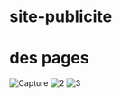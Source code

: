 # site-publicite
# des pages
![Capture](https://user-images.githubusercontent.com/53932359/104957435-7110e600-59ce-11eb-95ee-d0f555cbc3ef.PNG)
![2](https://user-images.githubusercontent.com/53932359/104957567-ae757380-59ce-11eb-9a32-ce6da2efc034.PNG)
![3](https://user-images.githubusercontent.com/53932359/104957588-b8977200-59ce-11eb-8150-12dd27ee8218.PNG)
